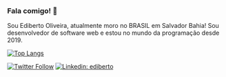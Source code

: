 ### Fala comigo! 👋

Sou Ediberto Oliveira, atualmente moro no BRASIL em Salvador Bahia!
Sou desenvolvedor de software web e estou no mundo da programação desde 2019.

[![Top Langs](https://github-readme-stats.vercel.app/api/top-langs/?username=edibertooliveira&langs_count=8&layout=compact&theme=react)](https://github.com/anuraghazra/github-readme-stats)


[![Twitter Follow](https://img.shields.io/twitter/follow/devEdiberto?style=social)](https://twitter.com/devediberto)
[![Linkedin: ediberto](https://img.shields.io/badge/-Linkedin-blue?style=flat-square&logo=Linkedin&logoColor=white&link=https://www.linkedin.com/in/edibertooliveira/)](https://www.linkedin.com/in/edibertooliveira/)


